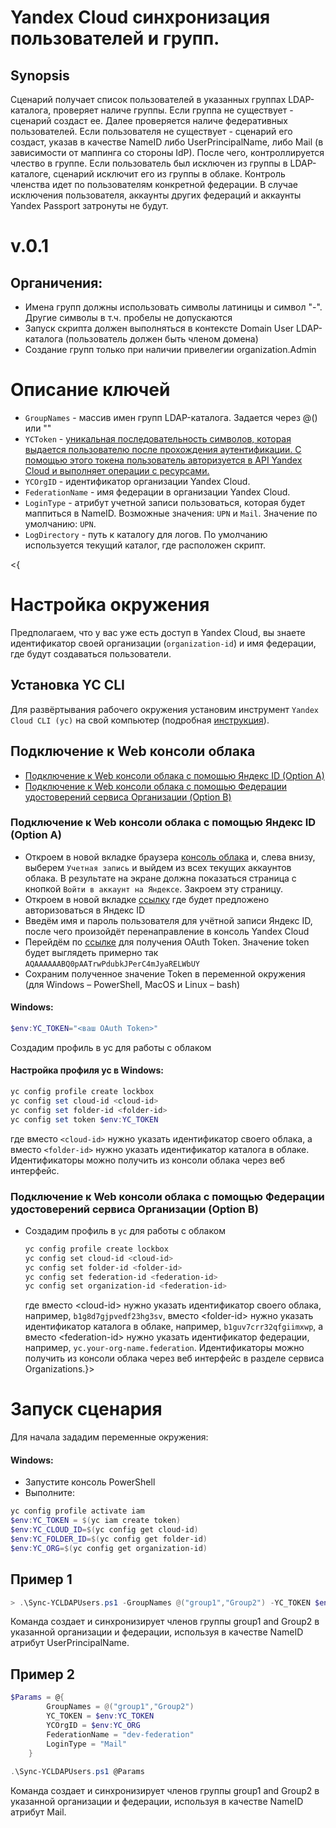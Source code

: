 # Yandex Cloud синхронизация пользователей и групп.

## Synopsis
Сценарий получает список пользователей в указанных группах LDAP-каталога, проверяет наличе группы. Если группа не существует - сценарий создаст ее. Далее проверяется наличе федеративных пользователей. Если пользователя не существует - сценарий его создаст, указав в качестве NameID либо UserPrincipalName, либо Mail (в зависимости от маппинга со стороны IdP). После чего, контроллируется члество в группе. Если пользователь был исключен из группы в LDAP-каталоге, сценарий исключит его из группы в облаке.
Контроль членства идет по пользователям конкретной федерации. В случае исключения пользователя, аккаунты других федераций и аккаунты Yandex Passport затронуты не будут.

# v.0.1
## Органичения:
* Имена групп должны использовать символы латиницы и символ "-". Другие символы в т.ч. пробелы не допускаются
* Запуск скрипта должен выполняться в контексте Domain User LDAP-каталога (пользователь должен быть членом домена)
* Создание групп только при наличии привелегии organization.Admin

# Описание ключей
- `GroupNames` - массив имен групп LDAP-каталога. Задается через @() или ""
- `YCToken` - [уникальная последовательность символов, которая выдается пользователю после прохождения аутентификации. С помощью этого токена пользователь авторизуется в API Yandex Cloud и выполняет операции с ресурсами.](https://cloud.yandex.ru/docs/iam/concepts/authorization/iam-token)
- `YCOrgID` - идентификатор организации Yandex Cloud.
- `FederationName` - имя федерации в организации Yandex Cloud.
- `LoginType` - атрибут учетной записи пользоваться, которая будет маппиться в NameID. Возможные значения: `UPN` и `Mail`. Значение по умолчанию: `UPN`.
- `LogDirectory` - путь к каталогу для логов. По умолчанию используется текущий каталог, где расположен скрипт.

<{ 
# Настройка окружения

Предполагаем, что у вас уже есть доступ в Yandex Cloud, вы знаете идентификатор своей организации (`organization-id`) и имя федерации, где будут создаваться пользователи.

## Установка YC CLI
Для развёртывания рабочего окружения установим инструмент `Yandex Cloud CLI (yc)` на свой компьютер (подробная [инструкция](https://cloud.yandex.ru/docs/cli/operations/install-cli#interactive)).

## Подключение к Web консоли облака
* [Подключение к Web консоли облака с помощью Яндекс ID (Option A)](#yandex-id)
* [Подключение к Web консоли облака с помощью Федерации удостоверений сервиса Организации (Option B)](#federation-id)

### Подключение к Web консоли облака с помощью Яндекс ID (Option A)
* Откроем в новой вкладке браузера [консоль облака](https://console.cloud.yandex.ru/) и, слева внизу, выберем `Учетная запись` и выйдем из всех текущих аккаунтов облака. В результате на экране должна показаться страница с кнопкой `Войти в аккаунт на Яндексе`. Закроем эту страницу.
* Откроем в новой вкладке [ссылку](https://passport.yandex.ru/auth?mode=add-user&retpath=https%3A%2F%2Fconsole.cloud.yandex.ru%2F) где будет предложено авторизоваться в Яндекс ID
* Введём имя и пароль пользователя для учётной записи Яндекс ID, после чего произойдёт перенаправление в консоль Yandex Cloud
* Перейдём по [ссылке](https://oauth.yandex.ru/authorize?response_type=token&client_id=1a6990aa636648e9b2ef855fa7bec2fb) для получения OAuth Token. Значение token будет выглядеть примерно так `AQAAAAAABQ0pAATrwPdubkJPerC4mJyaRELWbUY`
* Сохраним полученное значение Token в переменной окружения (для Windows – PowerShell, MacOS и Linux – bash)

#### Windows:
```PowerShell
$env:YC_TOKEN="<ваш OAuth Token>"
```

Создадим профиль в yc для работы с облаком

#### Настройка профиля yc в Windows:
```PowerShell
yc config profile create lockbox
yc config set cloud-id <cloud-id>
yc config set folder-id <folder-id>
yc config set token $env:YC_TOKEN
```

где вместо `<cloud-id>` нужно указать идентификатор своего облака, а вместо `<folder-id>` нужно указать идентификатор каталога в облаке. Идентификаторы можно получить из консоли облака через веб интерфейс.

### Подключение к Web консоли облака с помощью Федерации удостоверений сервиса Организации (Option B)

* Создадим профиль в `yc` для работы с облаком
  ```bash
  yc config profile create lockbox
  yc config set cloud-id <cloud-id>
  yc config set folder-id <folder-id>
  yc config set federation-id <federation-id>
  yc config set organization-id <federation-id>
  ```
  где вместо \<cloud-id\> нужно указать идентификатор своего облака, например, `b1g8d7gjpvedf23hg3sv`, вместо \<folder-id\> нужно указать идентификатор каталога в облаке, например, `b1guv7crr32qfgiimxwp`, а вместо \<federation-id\> нужно указать идентификатор федерации, например, `yc.your-org-name.federation`. Идентификаторы можно получить из консоли облака через веб интерфейс в разделе сервиса Organizations.}>

# Запуск сценария

Для начала зададим переменные окружения:

#### Windows:
 
* Запустите консоль PowerShell
* Выполните:
```PowerShell
yc config profile activate iam
$env:YC_TOKEN = $(yc iam create token)
$env:YC_CLOUD_ID=$(yc config get cloud-id)
$env:YC_FOLDER_ID=$(yc config get folder-id)
$env:YC_ORG=$(yc config get organization-id)
```

## Пример 1

```PowerSHell
> .\Sync-YCLDAPUsers.ps1 -GroupNames @("group1","Group2") -YC_TOKEN $env:YC_TOKEN -YCOrgID $env:YC_ORG FederationName = "dev-federation" -LoginType UPN
```

Команда создает и синхронизирует членов группы group1 and Group2 в указанной организации и федерации, используя в качестве NameID атрибут UserPrincipalName.

## Пример 2

```PowerShell
$Params = @{
        GroupNames = @("group1","Group2")
        YC_TOKEN = $env:YC_TOKEN
        YCOrgID = $env:YC_ORG
        FederationName = "dev-federation"
        LoginType = "Mail"
    }  
    
.\Sync-YCLDAPUsers.ps1 @Params
```

Команда создает и синхронизирует членов группы group1 and Group2 в указанной организации и федерации, используя в качестве NameID атрибут Mail.
